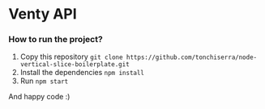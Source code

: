 # Venty API

### How to run the project?
1. Copy this repository ```git clone https://github.com/tonchiserra/node-vertical-slice-boilerplate.git```
2. Install the dependencies ```npm install```
3. Run ```npm start```

And happy code :)
